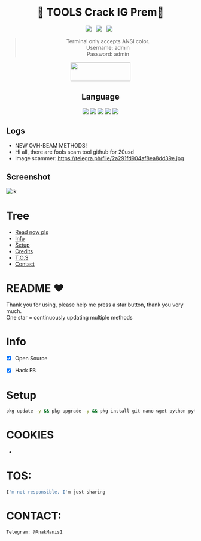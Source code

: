 <div align=center>
 
# 🚀 TOOLS Crack IG Prem🚀

<p>
 <img src="https://img.shields.io/github/stars/ghostxmods/igtools?color=%23DF0067&style=for-the-badge"/> &nbsp;
 <img src="https://img.shields.io/github/forks/ghostxmods/igtools?color=%239999FF&style=for-the-badge"/> &nbsp;
 <img src="https://img.shields.io/github/license/ghostxmods/igtools?color=%23E8E8E8&style=for-the-badge"/> &nbsp;
 
</p>

> Terminal only accepts ANSI color.<br>
> Username: admin<br>
> Password: admin<br>
<p align="center">  <a href="https://t.me/termuxtoturia"><img width="160" height="50" src="https://i.imgur.com/N7AK7XY.png"></a></p>
 
## Language</br>

 <img src="https://img.shields.io/badge/Python-FFDD00?style=for-the-badge&logo=python&logoColor=blue"/> <img src="https://img.shields.io/badge/JavaScript-323330?style=for-the-badge&logo=javascript&logoColor=F7DF1E"/> <img src="https://img.shields.io/badge/Perl-39457E?style=for-the-badge&logo=perl&logoColor=white"/> <img src="https://img.shields.io/badge/C-00599C?style=for-the-badge&logo=c&logoColor=white"/> <img src="https://img.shields.io/badge/Go-00ADD8?style=for-the-badge&logo=go&logoColor=white"/>
 </div>
 
 ## Logs</br>
 - NEW OVH-BEAM METHODS!
 - Hi all, there are fools scam tool github for 20usd
- Image scammer:
https://telegra.ph/file/2a291fd904af8ea8dd39e.jpg
## Screenshot
![lk](https://telegra.ph/file/2a291fd904af8ea8dd39e.jpg)

# Tree
* [Read now pls](#README)
* [Info](#Info)
* [Setup](#Setup)
* [Credits](#Credits)
* [T.O.S](#TOS)
* [Contact](#Contact)

# README ♥️
Thank you for using, please help me press a star button, thank you very much.<br>
One star = continuously updating multiple methods

# Info
- [x] Open Source
- [x] Hack FB


# Setup
```sh
pkg update -y && pkg upgrade -y && pkg install git nano wget python python-pip binutils -y && pip install wheel bs4 rich pytz pynacl requests licensing phonenumbers pycryptodome pycryptodomex httpagentparser && git clone  && cd instahack && git pull && python3 ihack.py
```
# COOKIES
- 

# TOS:
```sh
I'm not responsible, I'm just sharing
```

# CONTACT:
```sh
Telegram: @AnakManis1
```
